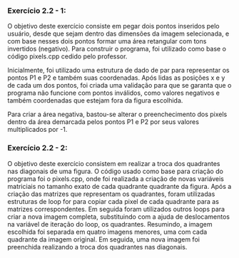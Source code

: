 
### Exercício 2.2 - 1:

O objetivo deste exercício consiste em pegar dois pontos inseridos pelo usuário, desde que sejam dentro das dimensões da imagem selecionada, e com base nesses dois pontos formar uma área retangular com tons invertidos (negativo). Para construir o programa, foi utilizado como base o código pixels.cpp cedido pelo professor.

Inicialmente, foi utilizado uma estrutura de dado de par para representar os pontos P1 e P2 e também suas coordenadas. Após lidas as posições x e y de cada um dos pontos, foi criada uma validação para que se garanta que o programa não funcione com pontos inválidos, como valores negativos e também coordenadas que estejam fora da figura escolhida.

Para criar a área negativa, bastou-se alterar o preenchecimento dos pixels dentro da área demarcada pelos pontos P1 e P2 por seus valores multiplicados por -1.


### Exercício 2.2 - 2:

O objetivo deste exercício consistem em realizar a troca dos quadrantes nas diagonais de uma figura. O código usado como base para criação do programa foi o pixels.cpp, onde foi realizada a criação de novas variáveis matriciais no tamanho exato de cada quadrante quadrante da figura.
Após a criação das matrizes que representam os quadrantes, foram utilizadas estruturas de loop for para copiar cada pixel de cada quadrante para as matrizes correspondentes. 
Em seguida foram utilizados outros loops para criar a nova imagem completa, substituindo com a ajuda de deslocamentos na variável de iteração do loop, os quadrantes.
Resumindo, a imagem escolhida foi separada em quatro imagens menores, uma com cada quadrante da imagem original. Em seguida, uma nova imagem foi preenchida realizando a troca dos quadrantes nas diagonais.
